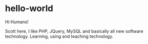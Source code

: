 # hello-world

Hi Humans!

Scott here, I like PHP, JQuery, MySQL and basically all new software technology.
Learning, using and teaching technology.

